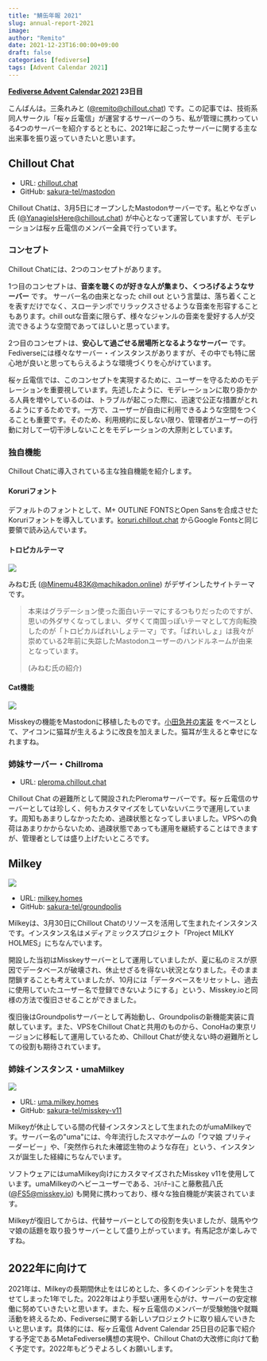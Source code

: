 ```yaml
---
title: "鯖缶年報 2021"
slug: annual-report-2021
image: 
author: "Remito"
date: 2021-12-23T16:00:00+09:00
draft: false
categories: [fediverse]
tags: [Advent Calendar 2021]
---
```


**[Fediverse Advent Calendar 2021](https://adventar.org/calendars/6230) 23日目**

こんばんは。三条れみと ([@remito@chillout.chat](https://chillout.chat/@remito)) です。この記事では、技術系同人サークル「桜ヶ丘電信」が運営するサーバーのうち、私が管理に携わっている4つのサーバーを紹介するとともに、2021年に起こったサーバーに関する主な出来事を振り返っていきたいと思います。

## Chillout Chat

- URL: [chillout.chat](https://chillout.chat)
- GitHub: [sakura-tel/mastodon](https://github.com/sakura-tel/mastodon)

Chillout Chatは、3月5日にオープンしたMastodonサーバーです。私とやなぎぃ氏 ([@YanagieIsHere@chillout.chat](https://chillout.chat/@YanagieIsHere)) が中心となって運営していますが、モデレーションは桜ヶ丘電信のメンバー全員で行っています。

### コンセプト

Chillout Chatには、2つのコンセプトがあります。

1つ目のコンセプトは、**音楽を聴くのが好きな人が集まり、くつろげるようなサーバー** です。 サーバー名の由来となった chill out という言葉は、落ち着くことを表すだけでなく、スローテンポでリラックスさせるような音楽を形容することもあります。chill outな音楽に限らず、様々なジャンルの音楽を愛好する人が交流できるような空間であってほしいと思っています。

2つ目のコンセプトは、**安心して過ごせる居場所となるようなサーバー** です。Fediverseには様々なサーバー・インスタンスがありますが、その中でも特に居心地が良いと思ってもらえるような環境づくりを心がけています。

桜ヶ丘電信では、このコンセプトを実現するために、ユーザーを守るためのモデレーションを重要視しています。先述したように、モデレーションに取り掛かかる人員を増やしているのは、トラブルが起こった際に、迅速で公正な措置がとれるようにするためです。一方で、ユーザーが自由に利用できるような空間をつくることも重要です。そのため、利用規約に反しない限り、管理者がユーザーの行動に対して一切干渉しないことをモデレーションの大原則としています。

### 独自機能

Chillout Chatに導入されている主な独自機能を紹介します。

#### Koruriフォント

デフォルトのフォントとして、M+ OUTLINE FONTSとOpen Sansを合成させたKoruriフォントを導入しています。[koruri.chillout.chat](https://koruri.chillout.chat) からGoogle Fontsと同じ要領で読み込んでいます。

#### トロピカルテーマ
![](https://uma.milkey.homes/files/d8c99fe0-7fc3-4878-ab68-51b4f707b0b4/d8c99fe0-7fc3-4878-ab68-51b4f707b0b4.png)

みねむ氏 ([@Minemu483K@machikadon.online](https://machikadon.online/@Minemu483K)) がデザインしたサイトテーマです。

> 本来はグラデーション使った面白いテーマにするつもりだったのですが、思いの外ダサくなってしまい、ダサくて南国っぽいテーマとして方向転換したのが「トロピカルばれいしょテーマ」です。「ばれいしょ」は我々が崇めている2年前に失踪したMastodonユーザーのハンドルネームが由来となっています。
> 
> (みねむ氏の紹介)

#### Cat機能
![](https://uma.milkey.homes/files/2505fb9f-6ca2-4fa9-9cca-a4a71923e6f4/2505fb9f-6ca2-4fa9-9cca-a4a71923e6f4.gif)

Misskeyの機能をMastodonに移植したものです。[小田急丼の実装](https://github.com/accelforce/mastodon/tree/custom/cat) をベースとして、アイコンに猫耳が生えるように改良を加えました。猫耳が生えると幸せになれますね。

### 姉妹サーバー・Chillroma

- URL: [pleroma.chillout.chat](https://pleroma.chillout.chat)

Chillout Chat の避難所として開設されたPleromaサーバーです。桜ヶ丘電信のサーバーとしては珍しく、何もカスタマイズをしていないバニラで運用しています。周知もあまりしなかったため、過疎状態となってしまいました。VPSへの負荷はあまりかからないため、過疎状態であっても運用を継続することはできますが、管理者としては盛り上げたいところです。

## Milkey

![](https://uma.milkey.homes/files/77be7701-a53f-47f9-8316-fa7c1213e6e0/77be7701-a53f-47f9-8316-fa7c1213e6e0.png)

- URL: [milkey.homes](https://milkey.homes)
- GitHub: [sakura-tel/groundpolis](https://github.com/sakura-tel/groundpolis)

Milkeyは、3月30日にChillout Chatのリソースを活用して生まれたインスタンスです。インスタンス名はメディアミックスプロジェクト「Project MILKY HOLMES」にちなんでいます。

開設した当初はMisskeyサーバーとして運用していましたが、夏に私のミスが原因でデータベースが破壊され、休止せざるを得ない状況となりました。そのまま閉鎖することも考えていましたが、10月には「データベースをリセットし、過去に使用していたユーザー名で登録できないようにする」という、Misskey.ioと同様の方法で復旧させることができました。

復旧後はGroundpolisサーバーとして再始動し、Groundpolisの新機能実装に貢献しています。また、VPSをChillout Chatと共用のものから、ConoHaの東京リージョンに移転して運用しているため、Chillout Chatが使えない時の避難所としての役割も期待されています。

### 姉妹インスタンス・umaMilkey

![](https://uma.milkey.homes/files/a4d2c250-e996-43d3-9f84-b19796300af6/a4d2c250-e996-43d3-9f84-b19796300af6.png)

- URL: [uma.milkey.homes](https://uma.milkey.homes)
- GitHub: [sakura-tel/misskey-v11](https://github.com/sakura-tel/misskey-v11)

Milkeyが休止している間の代替インスタンスとして生まれたのがumaMilkeyです。サーバー名の"uma"には、今年流行したスマホゲームの「ウマ娘 プリティーダービー」や、「突然作られた未確認生物のような存在」という、インスタンスが誕生した経緯にちなんでいます。

ソフトウェアにはumaMilkey向けにカスタマイズされたMisskey v11を使用しています。umaMilkeyのヘビーユーザーである、ｺﾓﾊﾁｰﾖこと藤敷菰八氏 ([@FS5@misskey.io](https://misskey.io/@FS5)) も開発に携わっており、様々な独自機能が実装されています。

Milkeyが復旧してからは、代替サーバーとしての役割を失いましたが、競馬やウマ娘の話題を取り扱うサーバーとして盛り上がっています。有馬記念が楽しみですね。

## 2022年に向けて

2021年は、Milkeyの長期間休止をはじめとした、多くのインシデントを発生させてしまった1年でした。2022年はより手堅い運用を心がけ、サーバーの安定稼働に努めていきたいと思います。また、桜ヶ丘電信のメンバーが受験勉強や就職活動を終えるため、Fediverseに関する新しいプロジェクトに取り組んでいきたいと思います。具体的には、桜ヶ丘電信 Advent Calendar 25日目の記事で紹介する予定であるMetaFediverse構想の実現や、Chillout Chatの大改修に向けて動く予定です。2022年もどうぞよろしくお願いします。